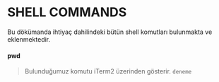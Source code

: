 # SHELL COMMANDS
Bu dökümanda ihtiyaç dahilindeki bütün shell komutları bulunmakta ve eklenmektedir.

#### pwd
> Bulunduğumuz komutu iTerm2 üzerinden gösterir.
> `deneme`
